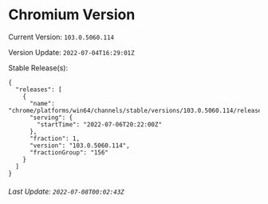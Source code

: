 # Chromium Version

Current Version: `103.0.5060.114`

Version Update: `2022-07-04T16:29:01Z`

Stable Release(s):
```
{
  "releases": [
    {
      "name": "chrome/platforms/win64/channels/stable/versions/103.0.5060.114/releases/1657138920",
      "serving": {
        "startTime": "2022-07-06T20:22:00Z"
      },
      "fraction": 1,
      "version": "103.0.5060.114",
      "fractionGroup": "156"
    }
  ]
}
```

###### Last Update: `2022-07-08T00:02:43Z`
